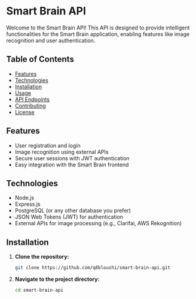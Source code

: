 # Smart Brain API

Welcome to the Smart Brain API! This API is designed to provide intelligent functionalities for the Smart Brain application, enabling features like image recognition and user authentication.

## Table of Contents

- [Features](#features)
- [Technologies](#technologies)
- [Installation](#installation)
- [Usage](#usage)
- [API Endpoints](#api-endpoints)
- [Contributing](#contributing)
- [License](#license)

## Features

- User registration and login
- Image recognition using external APIs
- Secure user sessions with JWT authentication
- Easy integration with the Smart Brain frontend

## Technologies

- Node.js
- Express.js
- PostgreSQL (or any other database you prefer)
- JSON Web Tokens (JWT) for authentication
- External APIs for image processing (e.g., Clarifai, AWS Rekognition)

## Installation

1. **Clone the repository:**

   ```bash
   git clone https://github.com/q8bloushi/smart-brain-api.git
   ```

2. **Navigate to the project directory:**

   ```bash
   cd smart-brain-api
   ```
